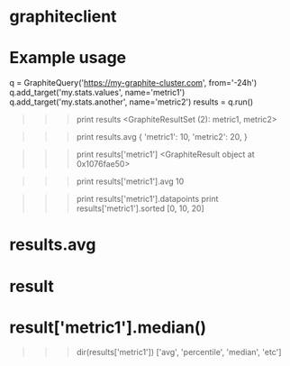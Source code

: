 graphiteclient
==============

# Example usage
q = GraphiteQuery('https://my-graphite-cluster.com', from='-24h')
q.add_target('my.stats.values', name='metric1')
q.add_target('my.stats.another', name='metric2')
results = q.run()

>>> print results
<GraphiteResultSet (2): metric1, metric2>

>>> print results.avg
{
  'metric1': 10,
  'metric2': 20,
}

>>> print results['metric1']
<GraphiteResult object at 0x1076fae50>

>>> print results['metric1'].avg
10

>>> print results['metric1'].datapoints
>>> print results['metric1'].sorted
[0, 10, 20]



# results.avg
# result
# result['metric1'].median()

>>> dir(results['metric1'])
['avg', 'percentile', 'median', 'etc']

